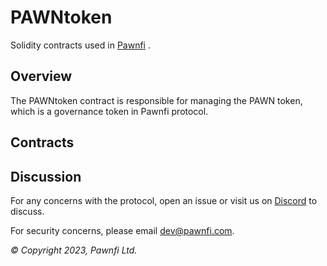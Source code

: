 # PAWNtoken

Solidity contracts used in [Pawnfi](https://pawnfi.com/) .

## Overview

The PAWNtoken contract is responsible for managing the PAWN token, which is a governance token in Pawnfi protocol.


## Contracts


## Discussion

For any concerns with the protocol, open an issue or visit us on [Discord](https://discord.com/invite/pawnfi) to discuss.

For security concerns, please email [dev@pawnfi.com](dev@pawnfi.com).

_© Copyright 2023, Pawnfi Ltd._

